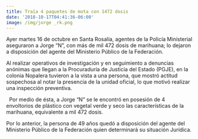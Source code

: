 ```yaml
---
title: Traía 4 paquetes de mota con 1472 dosis
date: '2018-10-17T04:41:36-06:00'
image: /img/jorge _rk.png
---
```

Ayer martes 16 de octubre en Santa Rosalía, agentes de la Policía Ministerial aseguraron a Jorge “N”, con más de mil 472 dosis de marihuana; lo dejaron a disposición del agente del Ministerio Público de la Federación.

Al realizar operativos de investigación y en seguimiento a denuncias anónimas que llegan a la Procuraduría de Justicia del Estado (PGJE), en la colonia Nopalera tuvieron a la vista a una persona, que mostró actitud sospechosa al notar la presencia de la unidad oficial, lo que motivó realizar una inspección preventiva.

 Por medio de ésta, a Jorge “N” se le encontró en posesión de 4 envoltorios de plástico con vegetal verde y seco las características de la marihuana, equivalente a mil 472 dosis.

Por lo anterior, la persona de 49 años quedó a disposición del agente del Ministerio Público de la Federación quien determinará su situación Jurídica.
